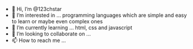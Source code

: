 - 👋 Hi, I’m @123chstar
- 👀 I’m interested in ... programming languages which are simple and easy to learn or maybe even complex ones
- 🌱 I’m currently learning ... html, css and javascript
- 💞️ I’m looking to collaborate on ...
- 📫 How to reach me ...

<!---
123chstar/123chstar is a ✨ special ✨ repository because its `README.md` (this file) appears on your GitHub profile.
You can click the Preview link to take a look at your changes.
--->
